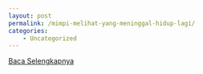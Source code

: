 ```yaml
---
layout: post
permalink: /mimpi-melihat-yang-meninggal-hidup-lagi/
categories:
    - Uncategorized
---
```


[Baca Selengkapnya](/07)